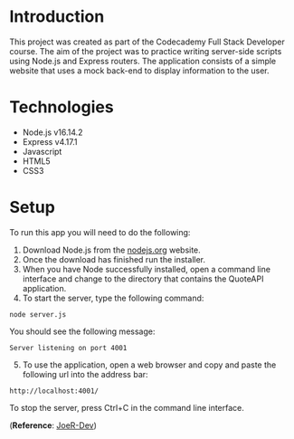 # Introduction

This project was created as part of the Codecademy Full Stack Developer course. The aim of the project was to practice writing server-side scripts using Node.js and Express routers. The application consists of a simple website that uses a mock back-end to display information to the user.

# Technologies

* Node.js v16.14.2
* Express v4.17.1
* Javascript
* HTML5
* CSS3

# Setup
To run this app you will need to do the following:
1. Download Node.js from the [nodejs.org](https://nodejs.org "Download Node.js") website.
2. Once the download has finished run the installer.
3. When you have Node successfully installed, open a command line interface and change to the directory that contains the QuoteAPI application.
4. To start the server, type the following command:
```
node server.js
```
You should see the following message:
```
Server listening on port 4001
```
5. To use the application, open a web browser and copy and paste the following url into the address bar:
```
http://localhost:4001/
```

To stop the server, press Ctrl+C in the command line interface.

(**Reference**: [JoeR-Dev](https://github.com/JoeR-Dev/QuoteAPI))